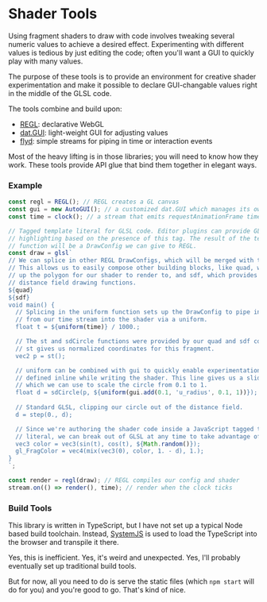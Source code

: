 # Shader Tools

Using fragment shaders to draw with code involves tweaking several numeric
values to achieve a desired effect. Experimenting with different values is
tedious by just editing the code; often you'll want a GUI to quickly play with
many values.

The purpose of these tools is to provide an environment for creative shader
experimentation and make it possible to declare GUI-changable values right in
the middle of the GLSL code.

The tools combine and build upon:

- [REGL](http://regl.party): declarative WebGL
- [dat.GUI](https://github.com/dataarts/dat.gui): light-weight GUI for adjusting
  values
- [flyd](https://github.com/paldepind/flyd): simple streams for piping in time
  or interaction events

Most of the heavy lifting is in those libraries; you will need to know how they
work. These tools provide API glue that bind them together in elegant ways.

### Example

```typescript
const regl = REGL(); // REGL creates a GL canvas
const gui = new AutoGUI(); // a customized dat.GUI which manages its own storage
const time = clock(); // a stream that emits requestAnimationFrame time

// Tagged template literal for GLSL code. Editor plugins can provide GLSL syntax
// highlighting based on the presence of this tag. The result of the template
// function will be a DrawConfig we can give to REGL.
const draw = glsl`
// We can splice in other REGL DrawConfigs, which will be merged with this shader.
// This allows us to easily compose other building blocks, like quad, which sets
// up the polygon for our shader to render to, and sdf, which provides signed
// distance field drawing functions.
${quad}
${sdf}
void main() {
  // Splicing in the uniform function sets up the DrawConfig to pipe in the values
  // from our time stream into the shader via a uniform.
  float t = ${uniform(time)} / 1000.;

  // The st and sdCircle functions were provided by our quad and sdf configs.
  // st gives us normalized coordinates for this fragment.
  vec2 p = st();

  // uniform can be combined with gui to quickly enable experimentation, all
  // defined inline while writing the shader. This line gives us a slider
  // which we can use to scale the circle from 0.1 to 1.
  float d = sdCircle(p, ${uniform(gui.add(0.1, 'u_radius', 0.1, 1))});
  
  // Standard GLSL, clipping our circle out of the distance field.
  d = step(0., d);

  // Since we're authoring the shader code inside a JavaScript tagged template
  // literal, we can break out of GLSL at any time to take advantage of JS.
  vec3 color = vec3(sin(t), cos(t), ${Math.random()});
  gl_FragColor = vec4(mix(vec3(0), color, 1. - d), 1.);
}
`;

const render = regl(draw); // REGL compiles our config and shader
stream.on(() => render(), time); // render when the clock ticks
```

### Build Tools

This library is written in TypeScript, but I have not set up a typical Node
based build toolchain. Instead, [SystemJS](https://github.com/systemjs/systemjs)
is used to load the TypeScript into the browser and transpile it there.

Yes, this is inefficient. Yes, it's weird and unexpected. Yes, I'll probably
eventually set up traditional build tools.

But for now, all you need to do is serve the static files (which `npm start`
will do for you) and you're good to go. That's kind of nice.
